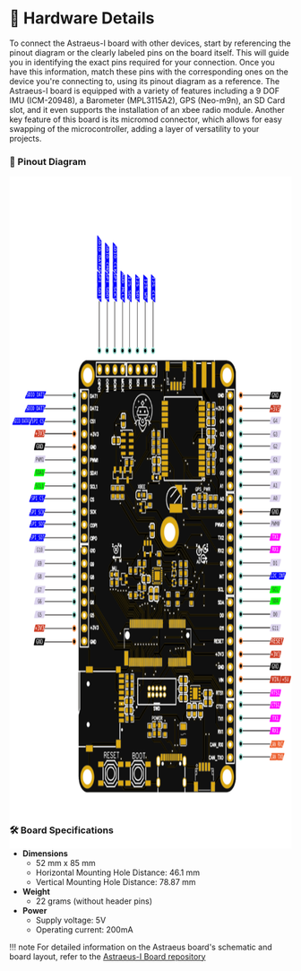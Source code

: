 # 🔩 Hardware Details

To connect the Astraeus-I board with other devices, start by referencing the pinout diagram or the clearly labeled pins on the board itself. This will guide you in identifying the exact pins required for your connection. Once you have this information, match these pins with the corresponding ones on the device you're connecting to, using its pinout diagram as a reference. The Astraeus-I board is equipped with a variety of features including a 9 DOF IMU (ICM-20948), a Barometer (MPL3115A2), GPS (Neo-m9n), an SD Card slot, and it even supports the installation of an xbee radio module. Another key feature of this board is its micromod connector, which allows for easy swapping of the microcontroller, adding a layer of versatility to your projects.

### 📌 Pinout Diagram

<img src="../../assets/Astraeus_Pinout.svg" style="height: 1200px;  margin-bottom: -70px;">


### 🛠️ Board Specifications
- **Dimensions**
    - 52 mm x 85 mm
    - Horizontal Mounting Hole Distance: 46.1 mm
    - Vertical Mounting Hole Distance: 78.87 mm
- **Weight**
    - 22 grams (without header pins)
- **Power**
    - Supply voltage:  5V
    - Operating current: 200mA

!!! note
    For detailed information on the Astraeus board's schematic and board layout, refer to the <a href="https://github.com/Astraeus-I/Astraeus-I-Board" target="_blank">Astraeus-I Board repository</a>
